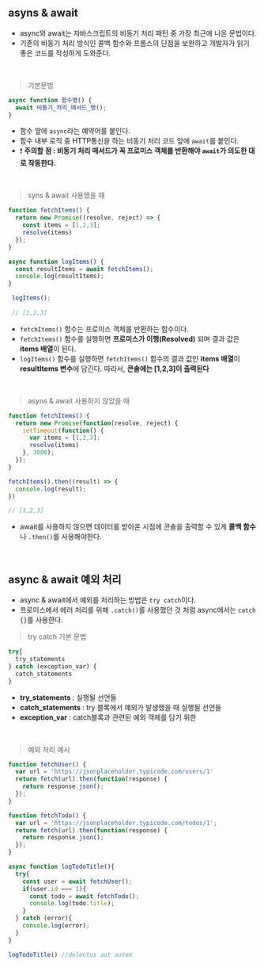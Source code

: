 ## asyns & await
- async와 await는 자바스크립트의 비동기 처리 패턴 중 가장 최근에 나온 문법이다.
- 기존의 비동기 처리 방식인 콜백 함수와 프롬스의 단점을 보완하고 개발자가 읽기 좋은 코드를 작성하게 도와준다.

<br>

> 기본문법
```javascript
async function 함수명() {
  await 비동기_처리_매서드_명();
}

```
- 함수 앞에 ```async```라는 예약어를 붙인다.
- 함수 내부 로직 중 HTTP통신을 하는 비동기 처리 코드 앞에 ```await```를 붙인다. 
- ❗ **주의할 점 : 비동기 처리 매서드가 꼭 프로미스 객체를 반환해야 ```await```가 의도한 대로 작동한다.**

<br>

> syns & await 사용했을 때 
```javascript
function fetchItems() {
  return new Promise((resolve, reject) => {
    const items = [1,2,3]; 
    resolve(items)
  });
}

async function logItems() {
  const resultItems = await fetchItems(); 
  console.log(resultItems);
}

 logItems();
 
 // [1,2,3]

```
- ```fetchItems()``` 함수는 프로미스 객체를 반환하는 함수이다. 
- ```fetchItems()``` 함수를 실행하면 **프로미스가 이행(Resolved)** 되며 결과 값은 **items 배열**이 된다.
- ```logItems()``` 함수를 실행하면 ```fetchItems()``` 함수의 결과 값인 **items 배열**이 **resultItems 변수**에 담긴다. 따라서, **콘솔에는 [1,2,3]이 출력된다**

<br> 

> asyns & await 사용하지 않았을 때
```javascript 
function fetchItems() {
  return new Promise(function(resolve, reject) {
    setTimeout(function() {
      var items = [1,2,3];
      resolve(items)
    }, 3000);
  });
}

fetchItems().then((result) => {
  console.log(result);
})

// [1,2,3]

```
- await를 사용하지 않으면 데이터를 받아온 시점에 콘솔을 출력할 수 있게 **콜백 함수**나 ```.then()```를 사용해야한다.

<br>

## async & await 예외 처리
- async & await에서 예외를 처리하는 방법은 ```try catch```이다.
- 프로미스에서 에러 처리를 위해 ```.catch()```를 사용했던 것 처럼 async에서는 ```catch {}```를 사용한다.

> try catch 기본 문법
```javascript
try{
  try_statements
} catch (exception_var) {
  catch_statements
}

```
- **try_statements** : 실행될 선언들
- **catch_statements** : try 블록에서 예외가 발생했을 때 실행될 선언들 
- **exception_var** : catch블록과 관련된 예외 객체를 담기 위한 

<br> 

> 예외 처리 예시 

```javascript
function fetchUser() {
  var url = 'https://jsonplaceholder.typicode.com/users/1'
  return fetch(url).then(function(response) {
    return response.json();
  });
}

function fetchTodo() {
  var url = 'https://jsonplaceholder.typicode.com/todos/1';
  return fetch(url).then(function(response) {
    return response.json();
  });
}

async function logTodoTitle(){
  try{
    const user = await fetchUser();
    if(user.id === 1){
      const todo = await fetchTodo();
      console.log(todo.title);
    }
  } catch (error){
    console.log(error);
  }
}

logTodoTitle() //delectus aut autem 

```

